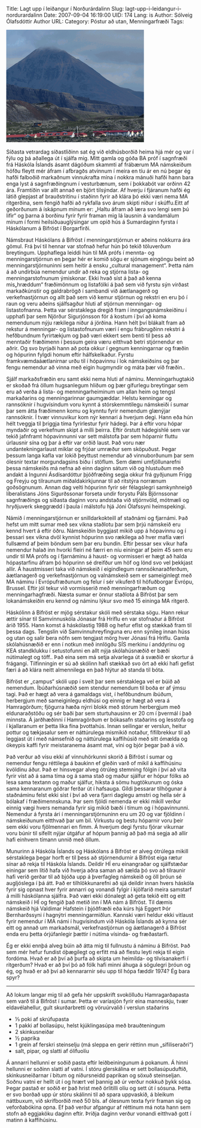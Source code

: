 Title: Lagt upp í leiðangur í Norðurárdalinn
Slug: lagt-upp-i-leidangur-i-nordurardalinn
Date: 2007-09-04 16:19:00
UID: 174
Lang: is
Author: Sólveig Ólafsdóttir
Author URL: 
Category: Póstur að utan, Menningarfræði
Tags: 

![Bifröst og Grábrók í baksýn](421.gif)

Síðasta vetrardag síðastliðinn sat ég við eldhúsborðið heima hjá mér og var í fýlu og þá aðallega út í sjálfa mig. Mitt gamla og góða BA próf í sagnfræði frá Háskóla Íslands ásamt dágóðum skammti af frábærum MA námskeiðum höfðu fleytt mér áfram í afbragðs atvinnum í meira en tíu ár en nú þegar ég hafði falboðið markaðnum vinnukrafta mína í nokkra mánuði hafði hann bara enga lyst á sagnfræðingnum í vesturbænum, sem í þokkabót var orðinn 42 ára. Framtíðin var allt annað en björt tilsýndar. Af hverju í fjáranum hafði ég látið glepjast af brauðstritinu í staðinn fyrir að klára þó ekki væri nema MA ritgerðina, sem fengið hafði að rykfalla svo árum skipti niður í skúffu.Eitt af geðorðunum á ískápnum mínum er: „Haltu áfram að læra svo lengi sem þú lifir“ og þarna á borðinu fyrir fyrir framan mig lá lausnin á vandamálum mínum í formi heilsíðuauglýsingar um opið hús á Sumardaginn fyrsta í Háskólanum á Bifröst í Borgarfirði.

Námsbraut Háskólans á Bifröst í menningarstjórnun er aðeins nokkurra ára gömul. Frá því til hennar var stofnað hefur hún þó tekið töluverðum breytingum. Upphaflega leiddi hún til MA prófs í mennta- og menningarstjórnun en þegar hér er komið sögu er sjónum eingöngu beint að menningarstjórnuninni sem heitir á ensku „cultural management“. Þetta nám á að undirbúa nemendur undir að reka og stjórna lista- og menningarstofnunum ýmiskonar.  Ekki hvað síst á það að kenna mis„hræddum“ fræðimönnum og listafólki á það sem við fyrstu sýn virðast markaðkúnstir og galdrabrögð í sambandi við áætlanagerð og verkefnastjórnun og allt það sem við kemur stjórnun og rekstri en eru þó í raun og veru aðeins sjálfsagður hluti af stjórnun menningar- og listastofnanna. Þetta var sérstaklega dregið fram í inngangsnámskeiðinu í upphafi þar sem Njörður Sigurjónsson fór á kostum í því að koma nemendunum nýju rækilega niður á jörðina. Hann hélt því blákalt fram að rekstur á menningar- og listastofnunum væri í engu frábrugðinn rekstri á hefðbundnum fyrirtækjum og það væri ekkert sem benti til þess að menntaðir fræðimenn í þessum geira væru eitthvað betri stjórnendur en aðrir. Og svo byrjaði hann að pota okkur í gegnum kenningarnar og fræðin og hópurinn fylgdi honum eftir hálfskelkaður. Fyrstu framkvæmdaáætlanirnar urðu til í hópavinnu í lok námskeiðsins og þar fengu nemendur að vinna með eigin hugmyndir og máta þær við fræðin.. 

Sjálf markaðsfræðin eru samt ekki nema hluti af náminu. Menningarhugtakið er skoðað frá öllum hugsanlegum hliðum og þær gífurlegu breytingar sem eru að verða á lista- og menningarheiminum um allan heim og tengsl markaðarins og menningarinnar gaumgæddar. Helstu kenningar og rannsóknir í hugvísindum voru kynnt á stórskemmtilegu námskeiði í sumar þar sem átta fræðimenn komu og kynntu fyrir nemendum glænýjar rannsóknir. Í tvær vinnuvikur kom nýr kennari á hverjum degi. Hann eða hún hélt tveggja til þriggja tíma fyrirlestur fyrir hádegi. Þar á eftir voru hópar myndaðir og verkefnum skipt á milli þeirra. Eftir örstutt hádegishlé sem var tekið jafnframt hópavinnunni var sett málstofa þar sem hóparnir fluttu úrlausnir sína og þar á eftir var orðið laust. Það voru nær undantekningarlaust miklar og frjóar umræður sem sköpuðust. Þegar þessum langa kafla var lokið þeyttust nemendur að vinnuborðunum þar sem ólesnir textar morgundagsins biðu í stöflum. Sem dæmi umfjöllunarefni þessa námskeiðs má nefna að einn daginn sátum við og hlustuðum með andakt á Ingunni Ásdísardóttur þjóðfræðing segja okkur frá gyðjunum Frigg og Freyju og tilraunum miðaldakirkjunnar til að ritstýra norrænum goðsögnunum. Annan dag velti hópurinn fyrir sér félagslegri samkynhneigð líberalistans Jóns Sigurðssonar forseta undir forystu Páls Björnssonar sagnfræðings og síðasta daginn voru andstaða við stjórnvöld, mótmæli og hryðjuverk skeggrædd í þaula í málstofu hjá Jóni Ólafssyni heimspekingi. 

Námið í menningarstjórnun er snilldarkokteill af staðnámi og fjarnámi. Það hefst um mitt sumar með sex vikna staðlotu þar sem þrjú námskeið eru kennd hvert á eftir öðru. Námskeiðin byggjast mikið upp á hópavinnu og í þessari sex vikna dvöl kynnist hópurinn svo rækilega að hver mafía væri fullsæmd af þeim böndum sem þar eru bundin. Eftir þessar sex vikur hafa nemendur halað inn hvorki fleiri né færri en níu einingar af þeim 45 sem eru undir til MA prófs og í fjarnáminu á haust- og vormisseri er hægt að halda hópastarfinu áfram þó hópurinn sé dreifður um höf og lönd svo vel þekkjast allir. Á haustmisseri taka við námskeið í eigindlegum rannsóknaraðferðum, áætlanagerð og verkefnastjórnun og valnámskeið sem er sameiginlegt með MA náminu í Evrópufræðunum og felur í sér vikuferð til höfuðborgar Evrópu, Brussel. Eftir jól tekur við vormisserið með menningarfræðum og menningarhagfræði. Næsta sumar er önnur staðlota á Bifröst þar sem lokanámskeiðin eru kennd og náminu lýkur svo með 15 eininga MA ritgerð. 

Háskólinn á Bifröst er mjög sérstakur skóli með sérstaka sögu. Hann rekur ættir sínar til Samvinnuskóla Jónasar frá Hriflu en var stofnaður á Bifröst árið 1955. Hann komst á háskólastig 1988 og hefur eflst og stækkað fram til þessa dags. Tengslin við Samvinnuhreyfinguna eru enn sýnileg innan húss og utan og salir bera nöfn sem tengjast mörg hver Jónasi frá Hriflu. Gamla skólahúsnæðið er enn í notkun með innlögðu SÍS merkinu í anddyrinu og KEA standklukku í setustofunni en allt nýja skólahúsnæðið er bæði nútímalegt og töff.. Það eina sem má setja alvarlega út á svæðið er skortur á frágangi. Tilfinningin er sú að skólinn hafi stækkað svo ört að ekki hafi gefist færi á að klára neitt almennilega en það hlýtur að standa til bóta.

Bifröst er „campus“ skóli upp í sveit þar sem sérstaklega vel er búið að nemendum. Íbúðarhúsnæðið sem stendur nemendum til boða er af ýmsu tagi. Það er hægt að vera á gamaldags vist, í hefðbundnum íbúðum, herbergjum með sameiginlegu eldhúsi og einnig er hægt að vera á Hamragörðum; fjögurra hæða nýrri blokk með stórum herbergjum með eldunaraðstöðu og sér baði þar sem sturtuhausinn er 20 cm í þvermál í það minnsta. Á jarðhæðinni í Hamragörðum er bókasafn staðarins og lesstofa og í kjallaranum er þetta líka fína þvottahús. Innan seilingar er verslun, heitur pottur og tækjasalur sem er náttúrulega mismikið notaður, fífilbrekkur til að leggjast út í með námsefnið og náttúrulega kaffihúsið með sitt ómælda og ókeypis kaffi fyrir meistaranema ásamt mat, víni og bjór þegar það á við. 

Það verður að vísu ekki af vinnuhörkunni skorið á Bifröst í sumar og nemendur fengu réttilega á baukinn ef gleðin varð of mikil á kaffihúsinu kvöldinu áður. Það er hinsvegar alveg ótrúleg stemning fólgin í því að vita fyrir víst að á sama tíma og á sama stað og maður sjálfur er hópur fólks að lesa sama textann og maður sjálfur, hiksta  á sömu hugtökunum og óska sama kennaranum góðrar ferðar út í hafsauga. Gildi þessarar tilhögunar á staðnáminu felst ekki síst í því að vera fjarri daglegu amstri og hella sér á bólakaf í fræðimennskuna. Þar sem fjöldi nemenda er ekki mikill verður einnig vægi hvers nemanda fyrir sig mikið bæði í tímum og í hópavinnunni. Nemendur á fyrsta ári í menningarstjórnuninn eru um 20 og var fjöldinn í námskeiðunum eitthvað þar um bil. Virkustu og bestu hóparnir voru þeir sem ekki voru fjölmennari en fimm. Á hverjum degi fyrstu fjórar vikurnar voru búnir til sífellt nýjar útgáfur af hópum þannig að það má segja að allir hafi einhvern tímann unnið með öllum.

Munurinn á Háskóla Íslands og Háskólans á Bifröst er alveg ótrúlega mikill sérstaklega þegar horft er til þess að stjórnendurnir á Bifröst eiga rætur sínar að rekja til Háskóla Íslands. Deildir HÍ eru einangraðar og sjálfstæðar einingar sem lítið hafa við hverja aðra saman að sælda þó svo að tilraunir hafi verið gerðar til að bjóða upp á þverfagleg námskeið og öll þróun sé augljóslega í þá átt. Það er tilhlökkunarefni að sjá deildir innan hvers háskóla fyrir sig opnast hver fyrir annarri og vonandi fylgir í kjölfarið meira samstarf á milli háskólanna sjálfra. Það væri ekki dónalegt að geta tekið eitt og eitt námskeið í HÍ og fengið það metið inn í MA nám á Bifröst. Til dæmis námskeið hjá Valdimar Hafstein í þjóðfræði eða kúrs hjá Eggert Þór Bernharðssyni í hagnýtri menningarmiðlun. Kannski væri heldur ekki vitlaust fyrir nemendur í MA námi í hugvísindum við Háskóla Íslands að kynna sér eitt og annað um markaðsmál, verkefnastjórnun og áætlanagerð á Bifröst enda eru þetta órjúfanlegir þættir í nútíma vísinda- og fræðastarfi.

Ég er ekki ennþá alveg búin að átta mig til fullnustu á náminu á Bifröst. Það sem mér hefur fundist óþægilegt og erfitt má að flestu leyti rekja til eigin fordóma. Hvað er að því að þurfa að skipta um heimilda- og tilvísanakerfi í ritgerðum? Hvað er að því þó að fólk hafi minni áhuga á sögulegri þróun og ég, og hvað er að því að kennararnir séu upp til hópa fæddir 1974? Ég bara spyr?

---

Að lokum langar mig til að gefa hér uppskrift svokölluðu Hamragarðapasta sem varð til á Bifröst í sumar. Þetta er varíasjón fyrir eina manneskju, tvær eldavélahellur, gult skurðarbretti og vöruúrvalið í verslun staðarins

* ⅓ poki af skrúfupasta
* 1 pakki af bollasúpu, helst kjúklingasúpa með brauðteningum
* 2 skinkusneiðar
* ½ paprika
* 1 grein af ferskri steinselju (má sleppa en gerir réttinn mun „sífiliseraðri“)
* salt, pipar, og slatti af ólífuolíu

Á annarri hellunni er soðið pasta eftir leiðbeiningunum á pokanum. Á hinni hellunni er soðinn slatti af vatni. Í stóru glerskálina er sett bollasúpuduftið, skinkusneiðarnar í bitum og niðursneidd paprikan og söxuð steinseljan. Soðnu vatni er hellt út í og hrært vel þannig að úr verður nokkuð þykk sósa. Þegar pastað er soðið er það hrist með örlitilli olíu og sett út í sósuna. Þetta er svo borðað upp úr stóru skálinni til að spara uppvaskið, á bleikum náttbuxum, við skrifborðið með 50 bls. af ólesnum texta fyrir framan sig og veforðabókina opna. Ef það verður afgangur af réttinum má nota hann sem stofn að eggjaköku daginn eftir. Þriðja daginn verður vonandi eitthvað gott í matinn á kaffihúsinu.


